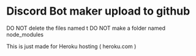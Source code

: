 # Discord Bot maker upload to github

DO NOT delete the files named t
DO NOT make a folder named node_modules

This is just made for Heroku hosting ( heroku.com )
